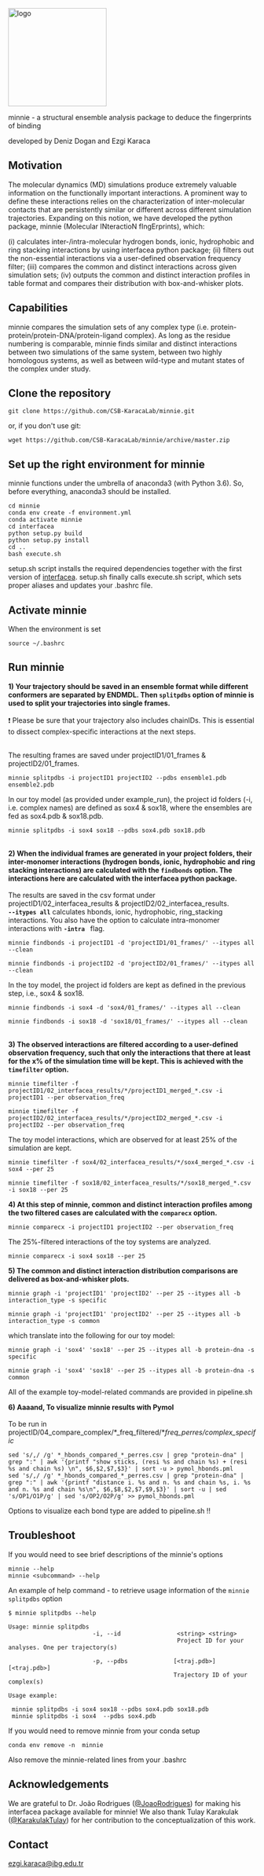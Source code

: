 <img src="logo.png" alt="logo" width="200" />


minnie - a structural ensemble analysis package to deduce the fingerprints of binding

developed by Deniz Dogan and Ezgi Karaca

## Motivation
The molecular dynamics (MD) simulations produce extremely valuable information on the functionally important interactions. A prominent way to define these interactions relies on the characterization of inter-molecular contacts that are persistently similar or different across different simulation trajectories. Expanding on this notion, we have developed the python package, minnie (Molecular INteractioN fIngErprints), which:

(i) calculates  inter-/intra-molecular hydrogen bonds, ionic, hydrophobic and ring stacking interactions by using interfacea python package;
(ii) filters out the non-essential interactions via a user-defined observation frequency filter;
(iii) compares the common and distinct interactions across given simulation sets;
(iv) outputs the common and distinct interaction profiles in table format and compares their distribution with box-and-whisker plots.

## Capabilities
minnie compares the simulation sets of any complex type (i.e. protein-protein/protein-DNA/protein-ligand complex). As long as the residue numbering is comparable, minnie finds similar and distinct interactions between two simulations of the same system, between two highly homologous systems, as well as between wild-type and mutant states of the complex under study.

## Clone the repository
```
git clone https://github.com/CSB-KaracaLab/minnie.git
```
or, if you don't use git:
```
wget https://github.com/CSB-KaracaLab/minnie/archive/master.zip
```

## Set up the right environment for minnie
minnie functions under the umbrella of anaconda3 (with Python 3.6). So, before everything, anaconda3 should be installed.
```
cd minnie
conda env create -f environment.yml
conda activate minnie
cd interfacea
python setup.py build
python setup.py install
cd ..
bash execute.sh

```
setup.sh script installs the required dependencies together with the first version of [interfacea](https://zenodo.org/record/3516439#.Xs91eBMzZBw).
setup.sh finally calls execute.sh script, which sets proper aliases and updates your .bashrc file.

## Activate minnie

When the environment is set
```
source ~/.bashrc
```

## **Run minnie**

**1) Your trajectory should be saved in an ensemble format while different conformers are separated by ENDMDL. Then `splitpdbs` option of minnie is used to split your trajectories into single frames.**\
\
 :exclamation:  Please be sure that your trajectory also includes chainIDs. This is essential to dissect complex-specific interactions at the next steps.   

\
The resulting frames are saved under projectID1/01_frames & projectID2/01_frames.
```
minnie splitpdbs -i projectID1 projectID2 --pdbs ensemble1.pdb ensemble2.pdb
```
In our toy model (as provided under example_run), the project id folders (-i, i.e. complex names) are defined as sox4 & sox18, where the ensembles are fed as sox4.pdb & sox18.pdb.
```
minnie splitpdbs -i sox4 sox18 --pdbs sox4.pdb sox18.pdb
```
\
**2) When the individual frames are generated in your project folders, their inter-monomer interactions (hydrogen bonds, ionic, hydrophobic and ring stacking interactions) are calculated with the `findbonds` option. The interactions here are calculated with the interfacea python package.**\
\
The results are saved in the csv format under projectID1/02_interfacea_results & projectID2/02_interfacea_results.\
**`--itypes all`** calculates hbonds, ionic, hydrophobic, ring_stacking interactions.
You also have the option to calculate intra-monomer interactions with **`-intra `** flag.
```
minnie findbonds -i projectID1 -d 'projectID1/01_frames/' --itypes all --clean

minnie findbonds -i projectID2 -d 'projectID2/01_frames/' --itypes all --clean

```
In the toy model, the project id folders are kept as defined in the previous step, i.e., sox4 & sox18.
```
minnie findbonds -i sox4 -d 'sox4/01_frames/' --itypes all --clean

minnie findbonds -i sox18 -d 'sox18/01_frames/' --itypes all --clean
```
\
**3) The observed interactions are filtered according to a user-defined observation frequency, such that only the interactions that there at least for the x% of the simulation time will be kept. This is achieved with the `timefilter` option.**
```
minnie timefilter -f projectID1/02_interfacea_results/*/projectID1_merged_*.csv -i projectID1 --per observation_freq

minnie timefilter -f projectID2/02_interfacea_results/*/projectID2_merged_*.csv -i projectID2 --per observation_freq
```
The toy model interactions, which are observed for at least 25% of the simulation are kept.
```
minnie timefilter -f sox4/02_interfacea_results/*/sox4_merged_*.csv -i sox4 --per 25

minnie timefilter -f sox18/02_interfacea_results/*/sox18_merged_*.csv -i sox18 --per 25
```

**4) At this step of minnie, common and distinct interaction profiles among the two filtered cases are calculated with the `comparecx` option.**
```
minnie comparecx -i projectID1 projectID2 --per observation_freq
```
The 25%-filtered interactions of the toy systems are analyzed.
```
minnie comparecx -i sox4 sox18 --per 25
```

**5) The common and distinct interaction distribution comparisons are delivered as box-and-whisker plots.**
```
minnie graph -i 'projectID1' 'projectID2' --per 25 --itypes all -b interaction_type -s specific

minnie graph -i 'projectID1' 'projectID2' --per 25 --itypes all -b interaction_type -s common
```
which translate into the following for our toy model:
```
minnie graph -i 'sox4' 'sox18' --per 25 --itypes all -b protein-dna -s specific

minnie graph -i 'sox4' 'sox18' --per 25 --itypes all -b protein-dna -s common
```

All of the example toy-model-related commands are provided in pipeline.sh

**6) Aaaand, To visualize minnie results with Pymol**\
\
To be run in projectID/04_compare_complex/\*_freq_filtered/\*_freq_perres/complex_specific_


```
sed 's/,/ /g' *_hbonds_compared_*_perres.csv | grep "protein-dna" | grep ":" | awk '{printf "show sticks, (resi %s and chain %s) + (resi %s and chain %s) \n", $6,$2,$7,$3}' | sort -u > pymol_hbonds.pml
sed 's/,/ /g' *_hbonds_compared_*_perres.csv | grep "protein-dna" | grep ":" | awk '{printf "distance i. %s and n. %s and chain %s, i. %s and n. %s and chain %s\n", $6,$8,$2,$7,$9,$3}' | sort -u | sed 's/OP1/O1P/g' | sed 's/OP2/O2P/g' >> pymol_hbonds.pml
```

 Options to visualize each bond type are added to pipeline.sh !!



## Troubleshoot
If you would need to see brief descriptions of the minnie's options

```
minnie --help
minnie <subcommand> --help
```
An example of help command - to retrieve usage information of the `minnie splitpdbs` option

```
$ minnie splitpdbs --help

Usage: minnie splitpdbs
                        -i, --id                <string> <string>
                                                Project ID for your analyses. One per trajectory(s)

                        -p, --pdbs             [<traj.pdb>] [<traj.pdb>]
                                               Trajectory ID of your complex(s)

Usage example:

 minnie splitpdbs -i sox4 sox18 --pdbs sox4.pdb sox18.pdb
 minnie splitpdbs -i sox4  --pdbs sox4.pdb

```

If you would need to remove minnie from your conda setup
```
conda env remove -n  minnie
```
Also remove the minnie-related lines from your .bashrc

## Acknowledgements
We are grateful to Dr. João Rodrigues ([@JoaoRodrigues](https://github.com/JoaoRodrigues)) for making his interfacea package available for minnie! We also thank Tulay Karakulak ([@KarakulakTulay](https://github.com/KarakulakTulay)) for her contribution to the conceptualization of this work.

## Contact
ezgi.karaca@ibg.edu.tr
